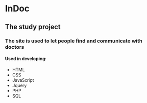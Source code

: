 # InDoc

## The study project 
### The site is used to let people find and communicate with doctors

#### Used in developing:
* HTML
* CSS
* JavaScript
* Jquery
* PHP
* SQL
